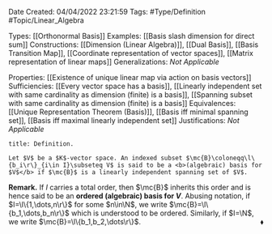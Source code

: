 <div class="topSpace"></div>

Date Created: 04/04/2022 23:21:59
Tags: #Type/Definition #Topic/Linear_Algebra

Types: [[Orthonormal Basis]]
Examples: [[Basis slash dimension for direct sum]]
Constructions: [[Dimension (Linear Algebra)]], [[Dual Basis]], [[Basis Transition Map]], [[Coordinate representation of vector spaces]], [[Matrix representation of linear maps]]
Generalizations: <i>Not Applicable</i>

Properties: [[Existence of unique linear map via action on basis vectors]]
Sufficiencies: [[Every vector space has a basis]], [[Linearly independent set with same cardinality as dimension (finite) is a basis]], [[Spanning subset with same cardinality as dimension (finite) is a basis]]
Equivalences: [[Unique Representation Theorem (Basis)]], [[Basis iff minimal spanning set]], [[Basis iff maximal linearly independent set]]
Justifications: <i>Not Applicable</i>

``` ad-Definition
title: Definition.

Let $V$ be a $K$-vector space. An indexed subset $\mc{B}\coloneqq\l\{b_i\r\}_{i\in I}\subseteq V$ is said to be a <b>(algebraic) basis for $V$</b> if $\mc{B}$ is a linearly independent spanning set of $V$.

```

<b>Remark.</b> If $I$ carries a total order, then $\mc{B}$ inherits this order and is hence said to be an <b>ordered (algebraic) basis for $V$</b>. Abusing notation, if $I=\l\{1,\dots,n\r\}$ for some $n\in\N$, we write $\mc{B}=\l\{b_1,\dots,b_n\r\}$ which is understood to be ordered. Similarly, if $I=\N$, we write $\mc{B}=\l\{b_1,b_2,\dots\r\}$.<span style="float:right;">$\blacklozenge$</span>
